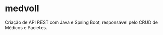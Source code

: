 # medvoll
 Criação de API REST com Java e Spring Boot, responsável pelo CRUD de Médicos e Pacietes.
